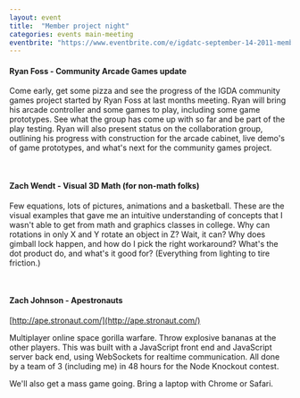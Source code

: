 ```yaml
---
layout: event
title:  "Member project night"
categories: events main-meeting
eventbrite: "https://www.eventbrite.com/e/igdatc-september-14-2011-member-project-night-tickets-1075622215"
---
```


#### Ryan Foss - Community Arcade Games update

Come early, get some pizza and see the progress of the IGDA community games project started by Ryan Foss at last months meeting.  Ryan will bring his arcade controller and some games to play, including some game prototypes.  See what the group has come up with so far and be part of the play testing.  Ryan will also present status on the collaboration group, outlining his progress with construction for the arcade cabinet, live demo's of game prototypes, and what's next for the community games project.

<br />

#### Zach Wendt - Visual 3D Math (for non-math folks)

Few equations, lots of pictures, animations and a basketball.  These are the visual examples that gave me an intuitive understanding of concepts that I wasn't able to get from math and graphics classes in college.  Why can rotations in only X and Y rotate an object in Z?  Wait, it can?  Why does gimball lock happen, and how do I pick the right workaround?  What's the dot product do, and what's it good for?  (Everything from lighting to tire friction.)

<br />

#### Zach Johnson - Apestronauts

[http://ape.stronaut.com/](http://ape.stronaut.com/)

Multiplayer online space gorilla warfare.  Throw explosive bananas at the other players.  This was built with a JavaScript front end and JavaScript server back end, using WebSockets for realtime communication.  All done by a team of 3 (including me) in 48 hours for the Node Knockout contest.

We'll also get a mass game going.  Bring a laptop with Chrome or Safari.

